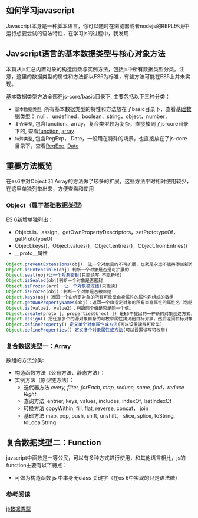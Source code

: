 ## 如何学习javascript
Javascript本身是一种脚本语言，你可以随时在浏览器或者nodejs的REPL环境中运行想要尝试的语法特性，在学习js的过程中，我发现

## Javscript语言的基本数据类型与核心对象方法
本篇从js汇总内置对象的构造函数与实例方法，包括js中所有数据类型分类。注意，这里的数据类型的属性和方法都以ES6为标准，有些方法可能在ES5上并未实现。

基本数据类型方法全部在js-core/basic目录下, 主要包括以下三种分类：
+ `基本数据类型`, 所有基本数据类型的特性和方法放在了basic目录下，查看[基础数据类型](https://github.com/feaswcy/fe-playground/tree/master/js/js-and-es-core)： null， undefined，boolean，string，object，number，
+ `复合类型`, 包含function、array，复合类型较为复杂，直接放到了js-core目录下的, 查看[function](https://github.com/feaswcy/fe-playground/tree/master/js/js-and-es-core), [array](https://github.com/feaswcy/fe-playground/tree/master/js/js-and-es-core)
+ `特殊类型`, 包含RegExp， Date，一般用在特殊的场景，也直接放在了js-core目录下，查看[RegExp](https://github.com/feaswcy/fe-playground/tree/master/js/js-and-es-core), [Date](https://github.com/feaswcy/fe-playground/tree/master/js/js-and-es-core)

## 重要方法概览
在es6中对Object 和 Array的方法做了较多的扩展，这些方法平时相对使用较少，在这里单独列举出来，方便查看和使用

### Object（属于基础数据类型)

ES 6新增单独列出：
+ Object.is、assign、getOwnPropertyDescriptors，setPrototypeOf，getPrototypeOf
+ Object.keys()，Object.values()，Object.entries()，Object.fromEntries()
+ \__proto\__属性

```js
Object.preventExtensions(obj)  让一个对象变的不可扩展，也就是永远不能再添加新的属性。
Object.isExtensible(obj) 判断一个对象是否是可扩展的
Object.seal(obj)让一个对象密封(只能读写 不能新增)
Object.isSealed(obj)判断一个对象是否密封
Object.isFrozen(arr)  让一个对象被冻结(只能读)
Object.isFrozen(obj)：判断一个对象是否被冻结
Object.keys(obj) 返回一个由给定对象的所有可枚举自身属性的属性名组成的数组
Object.getOwnPropertyNames(obj)：返回一个由指定对象的所有自身属性的属性名（包括不可枚举属性）组成的数组
Object.is(value1, value2)：判断两个值是否是同一个值。
Object.create(proto [, propertiesObject ]) 是E5中提出的一种新的对象创建方式，第一个参数是要继承的原型，如果不是一个子函数，可以传一个null，第二个参数是对象的属性描述符，这个参数是可选的。
Object.assign() 把任意多个的源对象自身的可枚举属性拷贝给目标对象，然后返回目标对象。
Object.defineProperty() 定义单个对象属性或方法(可以设置读写可枚举)
Object.defineProperties() 定义多个对象属性或方法(可以设置读写可枚举)
```


### 复合数据类型一：Array
数组的方法分类:
+ 构造函数方法（公有方法、静态方法）：
+ 实例方法（原型链方法）：
  - 迭代器方法 *every, fliter, forEach, map, reduce, some, find，reduce​Right*
  - 查询方法, entrier, keys, values, includes, indexOf, lastIndexOf
  - 转换方法 copyWithin, fill, flat, reverse, concat， join
  - 基础方法 map, pop, push, shift, unshift， slice, splice, toString, toLocalString

## 复合数据类型二：Function
javscript中函数是一等公民，可以有多种方式进行使用，和其他语言相比，js的function主要有以下特点：
+ 可做为构造函数
js 中本身无class 关键字（在es 6中实现的只是语法糖）


### 参考阅读
[js数据类型](https://juejin.im/post/5b2b0a6051882574de4f3d96)


